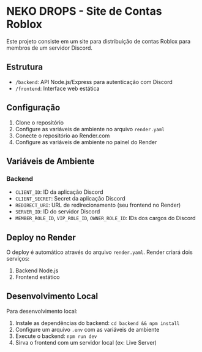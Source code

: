 # NEKO DROPS - Site de Contas Roblox

Este projeto consiste em um site para distribuição de contas Roblox para membros de um servidor Discord.

## Estrutura

- `/backend`: API Node.js/Express para autenticação com Discord
- `/frontend`: Interface web estática

## Configuração

1. Clone o repositório
2. Configure as variáveis de ambiente no arquivo `render.yaml`
3. Conecte o repositório ao Render.com
4. Configure as variáveis de ambiente no painel do Render

## Variáveis de Ambiente

### Backend
- `CLIENT_ID`: ID da aplicação Discord
- `CLIENT_SECRET`: Secret da aplicação Discord
- `REDIRECT_URI`: URL de redirecionamento (seu frontend no Render)
- `SERVER_ID`: ID do servidor Discord
- `MEMBER_ROLE_ID`, `VIP_ROLE_ID`, `OWNER_ROLE_ID`: IDs dos cargos do Discord

## Deploy no Render

O deploy é automático através do arquivo `render.yaml`. Render criará dois serviços:
1. Backend Node.js
2. Frontend estático

## Desenvolvimento Local

Para desenvolvimento local:

1. Instale as dependências do backend: `cd backend && npm install`
2. Configure um arquivo `.env` com as variáveis de ambiente
3. Execute o backend: `npm run dev`
4. Sirva o frontend com um servidor local (ex: Live Server)
